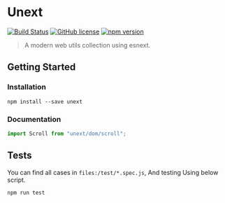 # Unext

[![Build Status](https://travis-ci.org/Flcwl/unext.svg?branch=master)](https://travis-ci.org/github/Flcwl/unext)
[![GitHub license](https://img.shields.io/badge/license-MIT-blue.svg)](https://github.com/Flcwl/unext/blob/master/LICENSE)
[![npm version](https://img.shields.io/npm/v/unext.svg?style=flat)](https://www.npmjs.com/package/unext)

> A modern web utils collection using esnext.

## Getting Started

### Installation

```console
npm install --save unext
```

### Documentation

```js
import Scroll from "unext/dom/scroll";
```

## Tests

You can find all cases in `files:/test/*.spec.js`, And testing Using below script.

```console
npm run test
```
